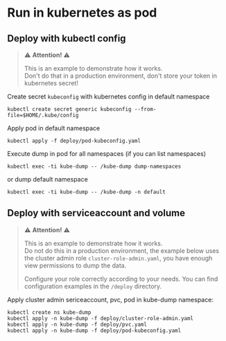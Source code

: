 # Run in kubernetes as pod

## Deploy with kubectl config

> ⚠️ **Attention!** ⚠️
> 
> This is an example to demonstrate how it works.  
> Don't do that in a production environment,
> don't store your token in kubernetes secret!

Create secret `kubeconfig` with kubernetes config in default namespace

```shell
kubectl create secret generic kubeconfig --from-file=$HOME/.kube/config
```

Apply pod in default namespace

```shell
kubectl apply -f deploy/pod-kubeconfig.yaml
```

Execute dump in pod for all namespaces (if you can list namespaces)

```shell
kubectl exec -ti kube-dump -- /kube-dump dump-namespaces
```

or dump default namespace

```shell
kubectl exec -ti kube-dump -- /kube-dump -n default
```

## Deploy with serviceaccount and volume

> ⚠️ **Attention!** ⚠️
> 
> This is an example to demonstrate how it works.  
> Do not do this in a production environment,
> the example below uses the cluster admin role `cluster-role-admin.yaml`,
> you have enough view permissions to dump the data.
> 
> Configure your role correctly according to your needs.
> You can find configuration examples in the `/deploy` directory.

Apply cluster admin sericeaccount, pvc, pod in kube-dump namespace:

```shell
kubectl create ns kube-dump
kubectl apply -n kube-dump -f deploy/cluster-role-admin.yaml
kubectl apply -n kube-dump -f deploy/pvc.yaml
kubectl apply -n kube-dump -f deploy/pod-kubeconfig.yaml
```
